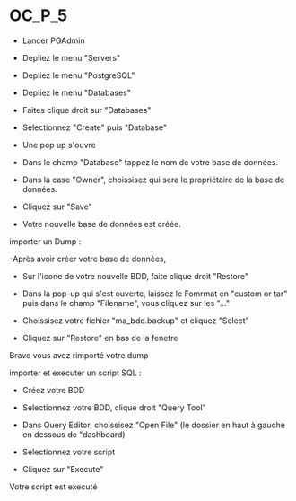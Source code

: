 # OC_P_5


- Lancer PGAdmin

- Depliez le menu "Servers"

- Depliez le menu "PostgreSQL"

- Depliez le menu "Databases"

- Faites clique droit sur "Databases"

- Selectionnez "Create" puis "Database"

- Une pop up s'ouvre 

- Dans le champ "Database" tappez le nom de votre base de données.

- Dans la case "Owner", choissisez qui sera le propriétaire de la base de données.

- Cliquez sur "Save"

- Votre nouvelle base de données est créée.



importer un Dump :

-Après avoir créer votre base de données,

- Sur l'icone de votre nouvelle BDD, faite clique droit "Restore"

- Dans la pop-up qui s'est ouverte, laissez le Fomrmat en "custom or tar" puis dans le champ "Filename", vous cliquez sur les "..."

- Choissisez votre fichier "ma_bdd.backup" et cliquez "Select"

- Cliquez sur "Restore" en bas de la fenetre

Bravo vous avez rimporté votre dump


importer et executer un script SQL :

- Créez votre BDD

- Selectionnez votre BDD, clique droit "Query Tool"

- Dans Query Editor, choissisez "Open File" (le dossier en haut à gauche en dessous de "dashboard)

- Selectionnez votre script

- Cliquez sur "Execute"

Votre script est executé

